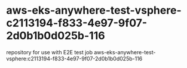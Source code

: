 # aws-eks-anywhere-test-vsphere-c2113194-f833-4e97-9f07-2d0b1b0d025b-116
repository for use with E2E test job aws-eks-anywhere-test-vsphere:c2113194-f833-4e97-9f07-2d0b1b0d025b-116
